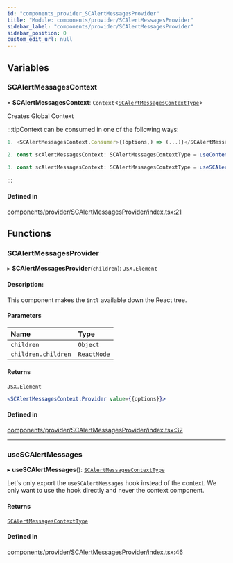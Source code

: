 ```yaml
---
id: "components_provider_SCAlertMessagesProvider"
title: "Module: components/provider/SCAlertMessagesProvider"
sidebar_label: "components/provider/SCAlertMessagesProvider"
sidebar_position: 0
custom_edit_url: null
---
```


## Variables

### SCAlertMessagesContext

• **SCAlertMessagesContext**: `Context`<[`SCAlertMessagesContextType`](../interfaces/types_context.SCAlertMessagesContextType)\>

Creates Global Context

:::tipContext can be consumed in one of the following ways:
```jsx
1. <SCAlertMessagesContext.Consumer>{(options,) => (...)}</SCAlertMessagesContext.Consumer>
```
```jsx
2. const scAlertMessagesContext: SCAlertMessagesContextType = useContext(SCAlertMessagesContext)
```
```jsx
3. const scAlertMessagesContext: SCAlertMessagesContextType = useSCAlertMessages();
````
:::

#### Defined in

[components/provider/SCAlertMessagesProvider/index.tsx:21](https://github.com/selfcommunity/community-ui/blob/80e4c04/packages/sc-core/src/components/provider/SCAlertMessagesProvider/index.tsx#L21)

## Functions

### SCAlertMessagesProvider

▸ **SCAlertMessagesProvider**(`children`): `JSX.Element`

#### Description:
This component makes the `intl` available down the React tree.

#### Parameters

| Name | Type |
| :------ | :------ |
| `children` | `Object` |
| `children.children` | `ReactNode` |

#### Returns

`JSX.Element`

```jsx
<SCAlertMessagesContext.Provider value={{options}}>
```

#### Defined in

[components/provider/SCAlertMessagesProvider/index.tsx:32](https://github.com/selfcommunity/community-ui/blob/80e4c04/packages/sc-core/src/components/provider/SCAlertMessagesProvider/index.tsx#L32)

___

### useSCAlertMessages

▸ **useSCAlertMessages**(): [`SCAlertMessagesContextType`](../interfaces/types_context.SCAlertMessagesContextType)

Let's only export the `useSCAlertMessages` hook instead of the context.
We only want to use the hook directly and never the context component.

#### Returns

[`SCAlertMessagesContextType`](../interfaces/types_context.SCAlertMessagesContextType)

#### Defined in

[components/provider/SCAlertMessagesProvider/index.tsx:46](https://github.com/selfcommunity/community-ui/blob/80e4c04/packages/sc-core/src/components/provider/SCAlertMessagesProvider/index.tsx#L46)
